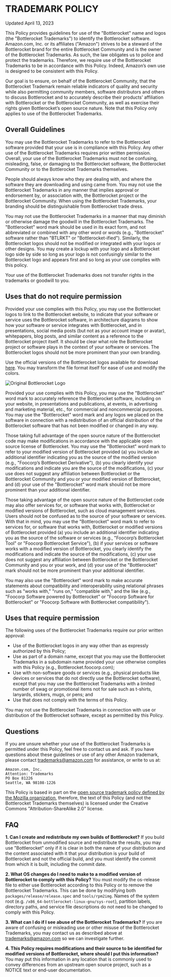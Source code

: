 # TRADEMARK POLICY

Updated April 13, 2023

This Policy provides guidelines for use of the "Bottlerocket" name and logos (the "Bottlerocket Trademarks") to identify the Bottlerocket software.
Amazon.com, Inc. or its affiliates ("Amazon") strives to be a steward of the Bottlerocket brand for the entire Bottlerocket Community and is the owner of the Bottlerocket Trademarks.
As such, the law obligates us to police and protect the trademarks.
Therefore, we require use of the Bottlerocket Trademarks to be in accordance with this Policy.
Indeed, Amazon’s own use is designed to be consistent with this Policy.

Our goal is to ensure, on behalf of the Bottlerocket Community, that the Bottlerocket Trademark remain reliable indicators of quality and security while also permitting community members, software distributors and others to discuss Bottlerocket and to accurately describe their products’ affiliation with Bottlerocket or the Bottlerocket Community, as well as exercise their rights given Bottlerocket’s open source nature.
Note that this Policy only applies to use of the Bottlerocket Trademarks.

## Overall Guidelines

You may use the Bottlerocket Trademarks to refer to the Bottlerocket software provided that your use is in compliance with this Policy.
Any other use of the Bottlerocket Trademarks requires prior written permission.
Overall, your use of the Bottlerocket Trademarks must not be confusing, misleading, false, or damaging to the Bottlerocket software, the Bottlerocket Community or to the Bottlerocket Trademarks themselves.

People should always know who they are dealing with, and where the software they are downloading and using came from.
You may not use the Bottlerocket Trademarks in any manner that implies approval or endorsement by, or association with, the Bottlerocket project or the Bottlerocket Community.
When using the Bottlerocket Trademarks, your branding should be distinguishable from Bottlerocket trade dress.

You may not use the Bottlerocket Trademarks in a manner that may diminish or otherwise damage the goodwill in the Bottlerocket Trademarks.
The "Bottlerocket" word mark should be used in its exact form, and not abbreviated or combined with any other word or words (e.g., "Bottlerocket" software rather than "BTLRKT" or "Bottlerocket-ified").
Similarly, the Bottlerocket logos should not be modified or integrated with your logos or other designs.
You may create a lockup with your logo and a Bottlerocket logo side by side so long as your logo is not confusingly similar to the Bottlerocket logo and appears first and so long as your use complies with this policy.

Your use of the Bottlerocket Trademarks does not transfer rights in the trademarks or goodwill to you.

## Uses that do not require permission

Provided your use complies with this Policy, you may use the Bottlerocket logos to link to the Bottlerocket website, to indicate that your software or service uses the Bottlerocket software, in architecture diagrams to show how your software or service integrates with Bottlerocket, and in presentations, social media posts (but not as your account image or avatar), whitepapers, blog posts, and similar content as a reference to the Bottlerocket project itself.
It should be clear what role the Bottlerocket project or software plays in the context of your software or services.
The Bottlerocket logos should not be more prominent than your own branding.

Use the official versions of the Bottlerocket logos available for download [here](https://avatars.githubusercontent.com/u/61023959?s=200&v=4).
You may transform the file format itself for ease of use and modify the colors.

![Original Bottlerocket Logo](https://avatars.githubusercontent.com/u/61023959?s=200&v=4)

Provided your use complies with this Policy, you may use the "Bottlerocket" word mark to accurately reference the Bottlerocket software, including on your website, in presentations and publications, at events, in advertising and marketing material, etc., for commercial and noncommercial purposes.
You may use the "Bottlerocket" word mark and any logos we placed on the software in connection with a redistribution of an official distribution of the Bottlerocket software that has not been modified or changed in any way.

Those taking full advantage of the open source nature of the Bottlerocket code may make modifications in accordance with the applicable open source license of Bottlerocket.
You may use the "Bottlerocket" word mark to refer to your modified version of Bottlerocket provided (a) you include an additional identifier indicating you as the source of the modified version (e.g., "Foocorp’s Bottlerocket Derivative"), (b) you clearly identify your modifications and indicate you are the source of the modifications, (c) your use does not suggest any affiliation between Bottlerocket or the Bottlerocket Community and you or your modified version of Bottlerocket, and (d) your use of the "Bottlerocket" word mark should not be more prominent than your additional identifier.

Those taking advantage of the open source nature of the Bottlerocket code may also offer services for, or software that works with, Bottlerocket or modified versions of Bottlerocket, such as cloud management services.
Users should not be confused as to the source of your software or services. With that in mind, you may use the "Bottlerocket" word mark to refer to services for, or software that works with, Bottlerocket or modified versions of Bottlerocket provided (a) you include an additional identifier indicating you as the source of the software or services (e.g., "Foocorp’s Bottlerocket Tool" or "Foocorp Bottlerocket Service"), (b) if your services or software works with a modified version of Bottlerocket, you clearly identify the modifications and indicate the source of the modifications, (c) your use does not suggest any affiliation between Bottlerocket or the Bottlerocket Community and you or your work, and (d) your use of the "Bottlerocket" mark should not be more prominent than your additional identifier.

You may also use the "Bottlerocket" word mark to make accurate statements about compatibility and interoperability using relational phrases such as "works with," "runs on," "compatible with," and the like (e.g., "Foocorp Software powered by Bottlerocket" or "Foocorp Software for Bottlerocket" or "Foocorp Software with Bottlerocket compatibility").

## Uses that require permission

The following uses of the Bottlerocket Trademarks require our prior written approval:

* Use of the Bottlerocket logos in any way other than as expressly authorized by this Policy;
* Use as part of a domain name, except that you may use the Bottlerocket Trademarks in a subdomain name provided your use otherwise complies with this Policy (e.g., Bottlerocket.foocorp.com);
* Use with non-software goods or services (e.g., physical products like devices or services that do not directly use the Bottlerocket software), except that you may use the Bottlerocket Trademarks with a limited number of swag or promotional items not for sale such as t-shirts, lanyards, stickers, mugs, or pens; and
* Use that does not comply with the terms of this Policy.

You may not use the Bottlerocket Trademarks in connection with use or distribution of the Bottlerocket software, except as permitted by this Policy.

## Questions

If you are unsure whether your use of the Bottlerocket Trademarks is permitted under this Policy, feel free to contact us and ask.
If you have questions about these guidelines or use of any other Amazon trademark, please contact trademarks@amazon.com for assistance, or write to us at:

```text
Amazon.com, Inc.
Attention: Trademarks
PO Box 81226
Seattle, WA 98108-1226
```

This Policy is based in part on the [open source trademark policy defined by the Mozilla organization](https://www.mozilla.org/en-US/foundation/trademarks/policy/), therefore, the text of this Policy (and not the Bottlerocket Trademarks themselves) is licensed under the Creative Commons "Attribution-ShareAlike 2.0" license.

## FAQ

**1. Can I create and redistribute my own builds of Bottlerocket?**
If you build Bottlerocket from unmodified source and redistribute the results, you may use "Bottlerocket" only if it is clear in both the name of your distribution and the content associated with it that your distribution is your build of Bottlerocket and not the official build, and you must identify the commit from which it is built, including the commit date.

**2. What OS changes do I need to make to a modified version of Bottlerocket to comply with this Policy?**
You must modify the os-release file to either use Bottlerocket according to this Policy or to remove the Bottlerocket Trademarks. This can be done by modifying both `packages/release/release.spec` and `tools/rpm2img`. Names of the system root (e.g. `/x86_64-bottlerocket-linux-gnu/sys-root`), partition labels, directory paths, and service file descriptions do not need to be changed to comply with this Policy.

**3. What can I do if I see abuse of the Bottlerocket Trademarks?**
If you are aware of confusing or misleading use or other misuse of the Bottlerocket Trademarks, you may contact us as described above at trademarks@amazon.com so we can investigate further.

**4. This Policy requires modifications and their source to be identified for modified versions of Bottlerocket, where should I put this information?**
You may put this information in any location that is commonly used to convey differences from an upstream open source project, such as a NOTICE text or end-user documentation.
